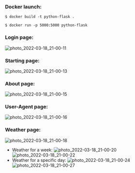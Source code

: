### Docker launch:
``` shell
$ docker build -t python-flask .

$ docker run -p 5000:5000 python-flask
```
### Login page:
![photo_2022-03-18_21-00-11](https://user-images.githubusercontent.com/85695187/159058746-fab11be1-ce83-4665-8eab-7fd04793e950.jpg)
### Starting page:
![photo_2022-03-18_21-00-13](https://user-images.githubusercontent.com/85695187/159058751-4f57201c-c174-489b-b5d4-4d6f18ce8028.jpg)
### About page:
![photo_2022-03-18_21-00-15](https://user-images.githubusercontent.com/85695187/159058754-6ccc5592-4e88-4e30-b874-cf210918bd44.jpg)
### User-Agent page:
![photo_2022-03-18_21-00-16](https://user-images.githubusercontent.com/85695187/159058755-0b8ee955-06e2-46ef-8e83-a0fda30bfa0c.jpg)
### Weather page:
![photo_2022-03-18_21-00-18](https://user-images.githubusercontent.com/85695187/159058757-4af1724d-2a8a-434f-a3f3-cd18d706e703.jpg)
- Weather for a week:
![photo_2022-03-18_21-00-20](https://user-images.githubusercontent.com/85695187/159058758-35d81ca0-6c8c-4480-9b86-a9a2f81b583d.jpg)
![photo_2022-03-18_21-00-22](https://user-images.githubusercontent.com/85695187/159058764-41838b8a-cda4-462f-8c11-12e9a22d3fcd.jpg)
- Weather for a specific day:
![photo_2022-03-18_21-00-24](https://user-images.githubusercontent.com/85695187/159058765-4e315392-39a9-4d95-97f6-c35332f76716.jpg)
![photo_2022-03-18_21-00-27](https://user-images.githubusercontent.com/85695187/159058767-96308a2b-aaf8-42ba-8a75-e5d890283b24.jpg)

